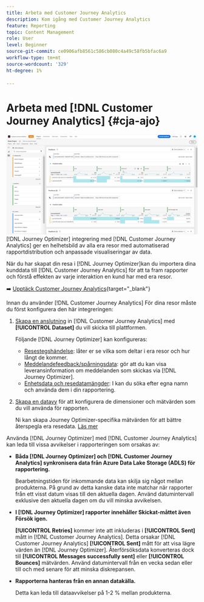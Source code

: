 ```yaml
---
title: Arbeta med Customer Journey Analytics
description: Kom igång med Customer Journey Analytics
feature: Reporting
topic: Content Management
role: User
level: Beginner
source-git-commit: ce0906afb8561c586cb080c4a49c58fb5bfac6a9
workflow-type: tm+mt
source-wordcount: '329'
ht-degree: 1%

---
```


# Arbeta med [!DNL Customer Journey Analytics] {#cja-ajo}

![](assets/cja.png)
[!DNL Journey Optimizer] integrering med [!DNL Customer Journey Analytics] ger en helhetsbild av alla era resor med automatiserad rapportdistribution och anpassade visualiseringar av data.

När du har skapat din resa i [!DNL Journey Optimizer]kan du importera dina kunddata till [!DNL Customer Journey Analytics] för att ta fram rapporter och förstå effekten av varje interaktion en kund har med era resor.

➡️ [Upptäck Customer Journey Analytics](https://experienceleague.adobe.com/docs/analytics-platform/using/cja-landing.html){target=&quot;_blank&quot;}

Innan du använder [!DNL Customer Journey Analytics] För dina resor måste du först konfigurera den här integreringen:

1. [Skapa en anslutning](https://experienceleague.adobe.com/docs/analytics-platform/using/cja-connections/create-connection.html) in [!DNL Customer Journey Analytics] med **[!UICONTROL Dataset]** du vill skicka till plattformen.

   Följande [!DNL Journey Optimizer] kan konfigureras:
   * [Resestegshändelse](../start/datasets-query-examples.md#journey-step-event): låter er se vilka som deltar i era resor och hur långt de kommer.
   * [Meddelandefeedback/spårningsdata](../start/datasets-query-examples.md#message-feedback-event-dataset): gör att du kan visa leveransinformation om meddelanden som skickas via [!DNL Journey Optimizer].
   * [Enhetsdata och resedatamängder](../start/datasets-query-examples.md#entity-dataset): I kan du söka efter egna namn och använda dem i din rapportering.

1. [Skapa en datavy](https://experienceleague.adobe.com/docs/analytics-platform/using/cja-dataviews/create-dataview.html) för att konfigurera de dimensioner och mätvärden som du vill använda för rapporten.

   Ni kan skapa Journey Optimizer-specifika mätvärden för att bättre återspegla era resedata. [Läs mer](https://experienceleague.adobe.com/docs/analytics-platform/using/integrations/ajo.html#configure-the-data-view-to-accommodate-journey-optimizer-dimensions-and-metrics)


Använda [!DNL Journey Optimizer] med [!DNL Customer Journey Analytics] kan leda till vissa avvikelser i rapporteringen som orsakas av:

* **Båda [!DNL Journey Optimizer] och [!DNL Customer Journey Analytics] synkronisera data från Azure Data Lake Storage (ADLS) för rapportering.**

   Bearbetningstiden för inkommande data kan skilja sig något mellan produkterna. På grund av detta kanske data inte matchar när rapporter från ett visst datum visas till den aktuella dagen. Använd datumintervall exklusive den aktuella dagen om du vill minska avvikelsen.

* **I [!DNL Journey Optimizer] rapporter innehåller Skickat-måttet även Försök igen.**

   **[!UICONTROL Retries]** kommer inte att inkluderas i **[!UICONTROL Sent]** mått in [!DNL Customer Journey Analytics]. Detta orsakar [!DNL Customer Journey Analytics] **[!UICONTROL Sent]** mått för att visa lägre värden än [!DNL Journey Optimizer]. Återförsöksdata konverteras dock till **[!UICONTROL Messages successfully sent]** eller **[!UICONTROL Bounces]** mätvärden.
Använd datumintervall från en vecka sedan eller till och med senare för att minska diskrepansen.

* **Rapporterna hanteras från en annan datakälla.**

   Detta kan leda till dataavvikelser på 1-2 % mellan produkterna.

